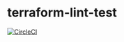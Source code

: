 # terraform-lint-test

[![CircleCI](https://circleci.com/gh/krjackso/terraform-lint-test.svg?style=svg)](https://circleci.com/gh/krjackso/terraform-lint-test)
